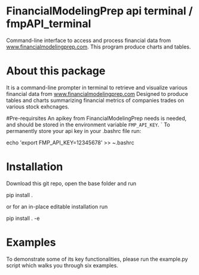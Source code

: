 # FinancialModelingPrep api terminal / fmpAPI_terminal
Command-line interface to access and process financial data from www.financialmodelingprep.com. 
This program produce charts and tables.

# About this package
It is a command-line prompter in terminal to retrieve and visualize various financial data from www.financialmodelingprep.com
Designed to produce tables and charts summarizing financial metrics of companies trades on various stock exhcnages. 

#Pre-requirsites
An apikey from FinancialModelingPrep needs is needed, and should be stored in the environment variable `FMP_API_KEY`.
`
To permanently store your api key in your .bashrc file run:

echo 'export FMP_API_KEY=12345678' >> ~.bashrc

# Installation
Download this git repo, open the base folder and run

pip install . 

or for an in-place editable installation run

pip install . -e

# Examples
To demonstrate some of its key functionalities, please run the example.py script which walks you through six examples.
